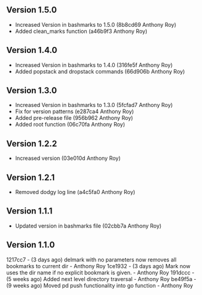 Version 1.5.0
-------------

- Increased Version in bashmarks to 1.5.0 (8b8cd69 Anthony Roy)
- Added clean_marks function (a46b9f3 Anthony Roy)

Version 1.4.0
-------------

- Increased Version in bashmarks to 1.4.0 (316fe5f Anthony Roy)
- Added popstack and dropstack commands (66d906b Anthony Roy)

Version 1.3.0
-------------

- Increased Version in bashmarks to 1.3.0 (5fcfad7 Anthony Roy)
- Fix for version patterns (e287ca4 Anthony Roy)
- Added pre-release file (956b962 Anthony Roy)
- Added root function (06c70fa Anthony Roy)

Version 1.2.2
-------------

- Increased version (03e010d Anthony Roy)

Version 1.2.1
-------------

- Removed dodgy log line (a4c5fa0 Anthony Roy)

Version 1.1.1
-------------

- Updated version in bashmarks file (02cbb7a Anthony Roy)

Version 1.1.0
-------------

1217cc7 - (3 days ago) delmark with no parameters now removes all bookmarks to current dir - Anthony Roy
1ce1932 - (3 days ago) Mark now uses the dir name if no explicit bookmark is given. - Anthony Roy
191dccc - (5 weeks ago) Added next level directory traversal - Anthony Roy
be49f5a - (9 weeks ago) Moved pd push functionality into go function - Anthony Roy
